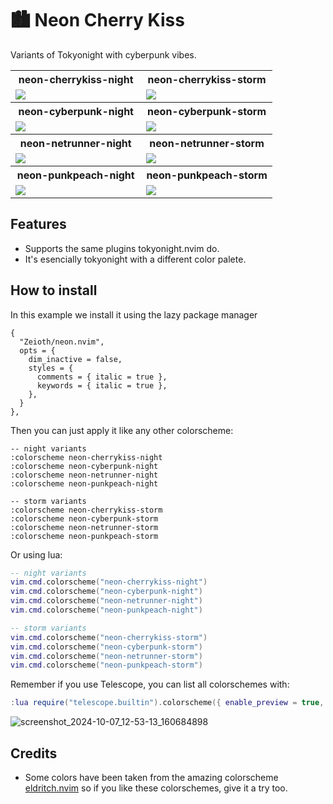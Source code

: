 # 🏙 Neon Cherry Kiss

Variants of Tokyonight with cyberpunk vibes.

<table width="100%">
  <tr>
    <th>neon-cherrykiss-night</th>
    <th>neon-cherrykiss-storm</th>
  </tr>
  <tr>
    <td width="50%">
      <img src="https://github.com/user-attachments/assets/be51d61f-e9aa-4e39-b0f6-6a686ae78e73" />
    </td>
    <td width="50%">
      <img src="https://github.com/user-attachments/assets/cbb67e7f-e8a8-4afa-b15d-c15392c84c4e" />
    </td>
  </tr>
  <tr>
    <th>neon-cyberpunk-night</th>
    <th>neon-cyberpunk-storm</th>
  </tr>
  <tr>
    <td width="50%">
      <img src="https://github.com/user-attachments/assets/435341be-0e13-4711-8e2b-5f68562830a1" />
    </td>
    <td width="50%">
      <img src="https://github.com/user-attachments/assets/e9582c36-b9ff-4a69-a8fc-4f004d5c0b11" />
    </td>
  </tr>
  <tr>
    <th>neon-netrunner-night</th>
    <th>neon-netrunner-storm</th>
  </tr>  
  <tr>
    <td width="50%">
      <img src="https://github.com/user-attachments/assets/4f57bc36-62e5-488c-a6c8-69631a73c113" />
    </td>
    <td width="50%">
      <img src="https://github.com/user-attachments/assets/04d42c5a-023b-4ab6-bac9-4788cd32b950" />
    </td>
  </tr>
    <tr>
    <th>neon-punkpeach-night</th>
    <th>neon-punkpeach-storm</th>
  </tr>  
  <tr>
    <td width="50%">
      <img src="https://github.com/user-attachments/assets/118bc820-b53a-4d34-9417-04be3190f9ef" />
    </td>
    <td width="50%">
      <img src="https://github.com/user-attachments/assets/c163f589-efba-4607-84d2-57d195da0407" />
    </td>
  </tr>
</table>

## Features
* Supports the same plugins tokyonight.nvim do.
* It's esencially tokyonight with a different color palete.

## How to install
In this example we install it using the lazy package manager
```
{
  "Zeioth/neon.nvim",
  opts = {
    dim_inactive = false,
    styles = {
      comments = { italic = true },
      keywords = { italic = true },
    },
  }
},
```
Then you can just apply it like any other colorscheme:

```
-- night variants
:colorscheme neon-cherrykiss-night
:colorscheme neon-cyberpunk-night
:colorscheme neon-netrunner-night
:colorscheme neon-punkpeach-night

-- storm variants
:colorscheme neon-cherrykiss-storm
:colorscheme neon-cyberpunk-storm
:colorscheme neon-netrunner-storm
:colorscheme neon-punkpeach-storm
```

Or using lua:
```lua
-- night variants
vim.cmd.colorscheme("neon-cherrykiss-night")
vim.cmd.colorscheme("neon-cyberpunk-night")
vim.cmd.colorscheme("neon-netrunner-night")
vim.cmd.colorscheme("neon-punkpeach-night")

-- storm variants
vim.cmd.colorscheme("neon-cherrykiss-storm")
vim.cmd.colorscheme("neon-cyberpunk-storm")
vim.cmd.colorscheme("neon-netrunner-storm")
vim.cmd.colorscheme("neon-punkpeach-storm")
```

Remember if you use Telescope, you can list all colorschemes with:
```lua
:lua require("telescope.builtin").colorscheme({ enable_preview = true, ignore_builtins = true })
```

![screenshot_2024-10-07_12-53-13_160684898](https://github.com/user-attachments/assets/bfcab080-63f4-4d51-9a55-b7b4276085d8)

## Credits
* Some colors have been taken from the amazing colorscheme [eldritch.nvim](https://github.com/eldritch-theme/eldritch.nvim) so if you like these colorschemes, give it a try too.
